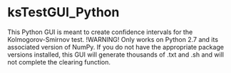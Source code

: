 # ksTestGUI_Python
This Python GUI is meant to create confidence intervals for the Kolmogorov-Smirnov test. !WARNING! Only works on Python 2.7 and its associated version of NumPy. If you do not have the appropriate package versions installed, this GUI will generate thousands of .txt and .sh and will not complete the clearing function. 
